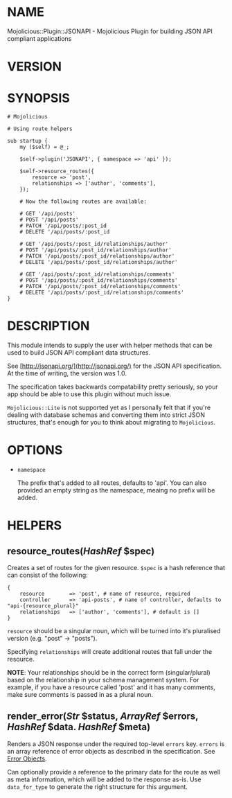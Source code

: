 # NAME

Mojolicious::Plugin::JSONAPI - Mojolicious Plugin for building JSON API compliant applications

# VERSION

# SYNOPSIS

    # Mojolicious

    # Using route helpers

    sub startup {
        my ($self) = @_;

        $self->plugin('JSONAPI', { namespace => 'api' });

        $self->resource_routes({
            resource => 'post',
            relationships => ['author', 'comments'],
        });

        # Now the following routes are available:

        # GET '/api/posts'
        # POST '/api/posts'
        # PATCH '/api/posts/:post_id
        # DELETE '/api/posts/:post_id

        # GET '/api/posts/:post_id/relationships/author'
        # POST '/api/posts/:post_id/relationships/author'
        # PATCH '/api/posts/:post_id/relationships/author'
        # DELETE '/api/posts/:post_id/relationships/author'

        # GET '/api/posts/:post_id/relationships/comments'
        # POST '/api/posts/:post_id/relationships/comments'
        # PATCH '/api/posts/:post_id/relationships/comments'
        # DELETE '/api/posts/:post_id/relationships/comments'
    }

# DESCRIPTION

This module intends to supply the user with helper methods that can be used to build JSON API
compliant data structures.

See [http://jsonapi.org/](http://jsonapi.org/) for the JSON API specification. At the time of writing, the version was 1.0.

The specification takes backwards compatability pretty seriously, so your app should be able to use this
plugin without much issue.

`Mojolicious::Lite` is not supported yet as I personally felt that if you're dealing with database schemas
and converting them into strict JSON structures, that's enough for you to think about migrating to `Mojolicious`.

# OPTIONS

- `namespace`

    The prefix that's added to all routes, defaults to 'api'. You can also provided an empty string as the namespace,
    meaing no prefix will be added.

# HELPERS

## resource\_routes(_HashRef_ $spec)

Creates a set of routes for the given resource. `$spec` is a hash reference that can consist of the following:

    {
        resource        => 'post', # name of resource, required
        controller      => 'api-posts', # name of controller, defaults to "api-{resource_plural}"
        relationships   => ['author', 'comments'], # default is []
    }

`resource` should be a singular noun, which will be turned into it's pluralised version (e.g. "post" -> "posts").

Specifying `relationships` will create additional routes that fall under the resource.

**NOTE**: Your relationships should be in the correct form (singular/plural) based on the relationship in your
schema management system. For example, if you have a resource called 'post' and it has many comments, make
sure comments is passed in as a plural noun.

## render\_error(_Str_ $status, _ArrayRef_ $errors, _HashRef_ $data. _HashRef_ $meta)

Renders a JSON response under the required top-level `errors` key. `errors` is an array reference of error objects
as described in the specification. See [Error Objects](http://jsonapi.org/format/#error-objects).

Can optionally provide a reference to the primary data for the route as well as meta information, which will be added
to the response as-is. Use `data_for_type` to generate the right structure for this argument.

